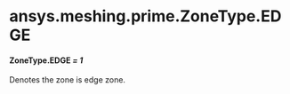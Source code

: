 <a id="ansys-meshing-prime-zonetype-edge"></a>

# ansys.meshing.prime.ZoneType.EDGE

<a id="ansys.meshing.prime.ZoneType.EDGE"></a>

#### ZoneType.EDGE *= 1*

Denotes the zone is edge zone.

<!-- !! processed by numpydoc !! -->
